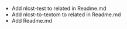 
 * Add nlcst-test to related in Readme.md
 * Add nlcst-to-textom to related in Readme.md
 * Add Readme.md
